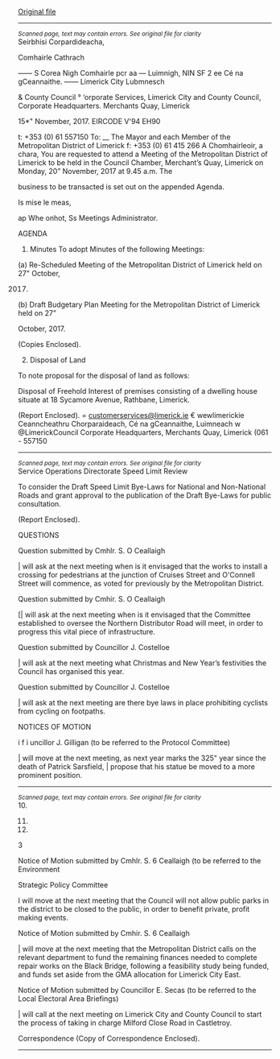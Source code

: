 [Original file](https://www.limerick.ie/sites/default/files/media/documents/2017-11/00%20Agenda%2020th%20November%202017.pdf)

---
*<small>Scanned page, text may contain errors. See original file for clarity</small>*  
Seirbhisi Corpardideacha,

Comhairle Cathrach

_—_— S Corea Nigh Comhairle pcr aa — Luimnigh,
NIN SF 2 ee Cé na gCeannaithe.
—— Limerick City Lubmnesch

& County Council °
‘orporate Services,
Limerick City and County Council,
Corporate Headquarters.
Merchants Quay,
Limerick

15*" November, 2017.
EIRCODE V'94 EH90

t: +353 (0) 61 557150
To: __ The Mayor and each Member of the Metropolitan District of Limerick f: +353 (0) 61 415 266
A Chomhairleoir, a chara,
You are requested to attend a Meeting of the Metropolitan District of Limerick to be held in the
Council Chamber, Merchant’s Quay, Limerick on Monday, 20” November, 2017 at 9.45 a.m. The

business to be transacted is set out on the appended Agenda.

Is mise le meas,

>
ap Whe onhot,
Ss Meetings Administrator.

AGENDA

1. Minutes
To adopt Minutes of the following Meetings:

(a) Re-Scheduled Meeting of the Metropolitan District of Limerick held on 27" October,

2017.
(b) Draft Budgetary Plan Meeting for the Metropolitan District of Limerick held on 27”

October, 2017.

(Copies Enclosed).

2. Disposal of Land

To note proposal for the disposal of land as follows:

Disposal of Freehold Interest of premises consisting of a dwelling house situate at 18
Sycamore Avenue, Rathbane, Limerick.

(Report Enclosed).
= customerservices@limerick.ie
€ wewlimerickie
Ceanncheathru Chorparaideach, Cé na gCeannaithe, Luimneach w @LimerickCouncil
Corporate Headquarters, Merchants Quay, Limerick (061 - 557150


---
*<small>Scanned page, text may contain errors. See original file for clarity</small>*  
Service Operations Directorate
Speed Limit Review

To consider the Draft Speed Limit Bye-Laws for National and Non-National Roads and grant
approval to the publication of the Draft Bye-Laws for public consultation.

(Report Enclosed).

QUESTIONS

Question submitted by Cmhlr. S. O Ceallaigh

| will ask at the next meeting when is it envisaged that the works to install a crossing for
pedestrians at the junction of Cruises Street and O'Connell Street will commence, as voted
for previously by the Metropolitan District.

Question submitted by Cmhir. S. O Ceallaigh

[| will ask at the next meeting when is it envisaged that the Committee established to
oversee the Northern Distributor Road will meet, in order to progress this vital piece of
infrastructure.

Question submitted by Councillor J. Costelloe

| will ask at the next meeting what Christmas and New Year’s festivities the Council has
organised this year.

Question submitted by Councillor J. Costelloe

| will ask at the next meeting are there bye laws in place prohibiting cyclists from cycling on
footpaths.

NOTICES OF MOTION

i f i uncillor J. Gilligan (to be referred to the Protocol
Committee)

| will move at the next meeting, as next year marks the 325" year since the death of Patrick
Sarsfield, | propose that his statue be moved to a more prominent position.


---
*<small>Scanned page, text may contain errors. See original file for clarity</small>*  
10.

11.

12.

3

Notice of Motion submitted by Cmhlr. S. 6 Ceallaigh (to be referred to the Environment

Strategic Policy Committee

I will move at the next meeting that the Council will not allow public parks in the district to
be closed to the public, in order to benefit private, profit making events.

Notice of Motion submitted by Cmhir. S. 6 Ceallaigh

| will move at the next meeting that the Metropolitan District calls on the relevant
department to fund the remaining finances needed to complete repair works on the Black
Bridge, following a feasibility study being funded, and funds set aside from the GMA
allocation for Limerick City East.

Notice of Motion submitted by Councillor E. Secas (to be referred to the Local Electoral
Area Briefings)

| will call at the next meeting on Limerick City and County Council to start the process of
taking in charge Milford Close Road in Castletroy.

Correspondence
(Copy of Correspondence Enclosed).


---
